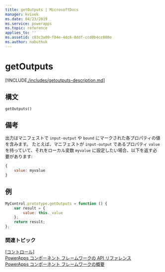 ```yaml
---
title: getOutputs | MicrosoftDocs
manager: kvivek
ms.date: 04/23/2019
ms.service: powerapps
ms.topic: reference
applies_to: ''
ms.assetid: c83c3a09-f04e-4dc6-8ddf-ccd0b4cc080e
ms.author: nabuthuk
---
```

# <a name="getoutputs"></a>getOutputs

[!INCLUDE[./includes/getoutputs-description.md](./includes/getoutputs-description.md)]

## <a name="syntax"></a>構文

`getOutputs()`

## <a name="remarks"></a>備考

出力はマニフェストで `input-output` や `bound` にマークされた各プロパティの値を含みます。
たとえば、マニフェストが `input-output` であるプロパティ `value` を持っていて、それをローカル変数 `myvalue` に設定したい場合、以下を返す必要があります:

```javascript
{
    value: myvalue
}
```

## <a name="example"></a>例

```javascript
MyControl.prototype.getOutputs = function () {
    var result = {
        value: this._value
    };
    return result;
};
```


### <a name="related-topics"></a>関連トピック

[[コントロール]](../control.md)<br/>
[PowerApps コンポーネント フレームワークの API リファレンス](../../reference/index.md)<br/>
[PowerApps コンポーネント フレームワークの概要](../../overview.md)
